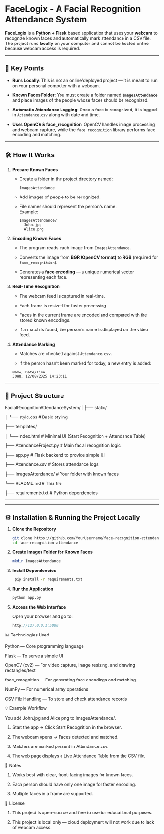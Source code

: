 # FaceLogix - A Facial Recognition Attendance System


**FaceLogix** is a **Python + Flask** based application that uses your **webcam** to recognize known faces and automatically mark attendance in a CSV file.  
The project runs **locally** on your computer and cannot be hosted online because webcam access is required.

---

## 📌 Key Points

- **Runs Locally**: This is not an online/deployed project — it is meant to run on your personal computer with a webcam.

- **Known Faces Folder**: You must create a folder named **`ImagesAttendance`** and place images of the people whose faces should be recognized.

- **Automatic Attendance Logging**: Once a face is recognized, it is logged in `Attendance.csv` along with date and time.

- **Uses OpenCV & face_recognition**: OpenCV handles image processing and webcam capture, while the `face_recognition` library performs face encoding and matching.

---

## 🛠 How It Works
1. **Prepare Known Faces**  
   - Create a folder in the project directory named:
     ```
     ImagesAttendance
     ```
   - Add images of people to be recognized.

   - File names should represent the person's name.  
     Example:
     ```
     ImagesAttendance/
       John.jpg
       Alice.png
     ```

3. **Encoding Known Faces**  

   - The program reads each image from `ImagesAttendance`.

   - Converts the image from **BGR (OpenCV format)** to **RGB** (required for `face_recognition`).

    - Generates a **face encoding** — a unique numerical vector representing each face.

4. **Real-Time Recognition**  

   - The webcam feed is captured in real-time.

   - Each frame is resized for faster processing.

   - Faces in the current frame are encoded and compared with the stored known encodings.

   - If a match is found, the person's name is displayed on the video feed.

6. **Attendance Marking**  

   - Matches are checked against `Attendance.csv`.

    - If the person hasn’t been marked for today, a new entry is added:

     ```
     Name, Date/Time
     JOHN, 12/08/2025 14:23:11
     ```

---

## 📂 Project Structure

FacialRecognitionAttendanceSystem/
|
├── static/

│ └── style.css # Basic styling

├── templates/

│ └── index.html # Minimal UI (Start Recognition + Attendance Table)

├── AttendanceProject.py # Main facial recognition logic

├── app.py # Flask backend to provide simple UI

├── Attendance.csv # Stores attendance logs

├── ImagesAttendance/ # Your folder with known faces

└── README.md # This file

├── requirements.txt # Python dependencies


---


---

## ⚙️ Installation & Running the Project Locally

1. **Clone the Repository**

   ```bash
   git clone https://github.com/YourUsername/face-recognition-attendance.git
   cd face-recognition-attendance

2. **Create Images Folder for Known Faces**

   ```bash
   mkdir ImagesAttendance

4. **Install Dependencies**

    ```bash
     pip install -r requirements.txt

6. **Run the Application**

    ```bash
    python app.py

8. **Access the Web Interface**

   Open your browser and go to:

    ```cpp
    http://127.0.0.1:5000

📊 Technologies Used

Python — Core programming language

Flask — To serve a simple UI

OpenCV (cv2) — For video capture, image resizing, and drawing rectangles/text

face_recognition — For generating face encodings and matching

NumPy — For numerical array operations

CSV File Handling — To store and check attendance records

💡 Example Workflow

You add John.jpg and Alice.png to ImagesAttendance/.

1. Start the app → Click Start Recognition in the browser.

2. The webcam opens → Faces detected and matched.

3. Matches are marked present in Attendance.csv.

4. The web page displays a Live Attendance Table from the CSV file.

📜 Notes

1. Works best with clear, front-facing images for known faces.

2. Each person should have only one image for faster encoding.

3. Multiple faces in a frame are supported.

📄 License

1. This project is open-source and free to use for educational purposes.

2. This project is local only — cloud deployment will not work due to lack of webcam access.
